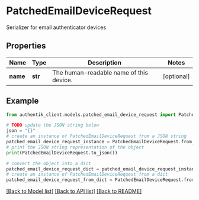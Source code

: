 # PatchedEmailDeviceRequest

Serializer for email authenticator devices

## Properties

Name | Type | Description | Notes
------------ | ------------- | ------------- | -------------
**name** | **str** | The human-readable name of this device. | [optional] 

## Example

```python
from authentik_client.models.patched_email_device_request import PatchedEmailDeviceRequest

# TODO update the JSON string below
json = "{}"
# create an instance of PatchedEmailDeviceRequest from a JSON string
patched_email_device_request_instance = PatchedEmailDeviceRequest.from_json(json)
# print the JSON string representation of the object
print(PatchedEmailDeviceRequest.to_json())

# convert the object into a dict
patched_email_device_request_dict = patched_email_device_request_instance.to_dict()
# create an instance of PatchedEmailDeviceRequest from a dict
patched_email_device_request_from_dict = PatchedEmailDeviceRequest.from_dict(patched_email_device_request_dict)
```
[[Back to Model list]](../README.md#documentation-for-models) [[Back to API list]](../README.md#documentation-for-api-endpoints) [[Back to README]](../README.md)


